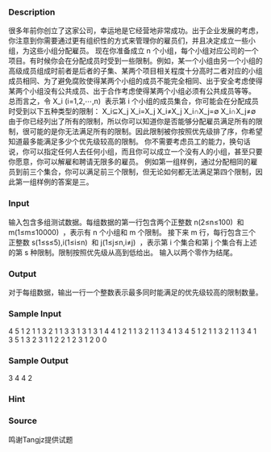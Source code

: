 
### Description
很多年前你创立了这家公司，幸运地是它经营地非常成功。出于企业发展的考虑，你注意到你需要通过更有组织性的方式来管理你的雇员们，并且决定成立一些小组，为这些小组分配雇员。
现在你准备成立 n 个小组，每个小组对应公司的一个项目。有时候你会在分配成员时受到一些限制。例如，某一个小组由另一个小组的高级成员组成时前者是后者的子集、某两个项目相关程度十分高时二者对应的小组成员相同、为了避免腐败使得某两个小组的成员不能完全相同、出于安全考虑使得某两个小组没有公共成员、出于合作考虑使得某两个小组必须有公共成员等等。
总而言之，令 X_i (i=1,2,⋯,n)  表示第 i 个小组的成员集合，你可能会在分配成员时受到以下五种类型的限制：
X_i⊆X_j
X_i=X_j
X_i≠X_j
X_i∩X_j=∅
X_i∩X_j≠∅
由于你已经列出了所有的限制，所以你可以知道你是否能够分配雇员满足所有的限制，很可能的是你无法满足所有的限制。因此限制被你按照优先级排了序，你希望知道最多能满足多少个优先级较高的限制。
你不需要考虑员工的能力，换句话说，你可以指定任何人去任何小组，而且你可以成立一个没有人的小组，甚至只要你愿意，你可以解雇和聘请无限多的雇员。
例如第一组样例，通过分配相同的雇员到前三个集合，你可以满足前三个限制，但无论如何都无法满足第四个限制，因此第一组样例的答案是三。
### Input
输入包含多组测试数据。每组数据的第一行包含两个正整数 n(2≤n≤100)  和 m(1≤m≤10000)  ，表示有 n 个小组和 m 个限制。
接下来 m 行，每行包含三个正整数 s(1≤s≤5),i(1≤i≤n)  和 j(1≤j≤n,i≠j)  ，表示第 i 个集合和第 j 个集合有上述的第 s 种限制。限制按照优先级从高到低给出。
输入以两个零作为结尾。
### Output
对于每组数据，输出一行一个整数表示最多同时能满足的优先级较高的限制数量。
### Sample Input
4 5
1 2 1
1 3 2
1 1 3
3 1 3
1 3 1
4 4
1 2 1
1 3 2
1 1 3
4 1 3
4 5
1 2 1
1 3 2
1 1 3
4 1 3
5 1 3
2 3
1 1 2
2 1 2
3 1 2
0 0 
### Sample Output
3
4
4
2 
### Hint

### Source
鸣谢Tangjz提供试题